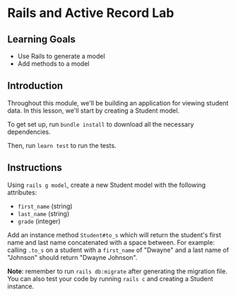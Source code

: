 # Rails and Active Record Lab

## Learning Goals

- Use Rails to generate a model
- Add methods to a model

## Introduction

Throughout this module, we'll be building an application for viewing student
data. In this lesson, we'll start by creating a Student model.

To get set up, run `bundle install` to download all the necessary dependencies.

Then, run `learn test` to run the tests.

## Instructions

Using `rails g model`, create a new Student model with the following attributes:

- `first_name` (string)
- `last_name` (string)
- `grade` (integer)

Add an instance method `Student#to_s` which will return the student's first name
and last name concatenated with a space between. For example: calling `.to_s` on
a student with a `first_name` of "Dwayne" and a last name of "Johnson" should
return "Dwayne Johnson".

**Note**: remember to run `rails db:migrate` after generating the migration
file. You can also test your code by running `rails c` and creating a Student
instance.
